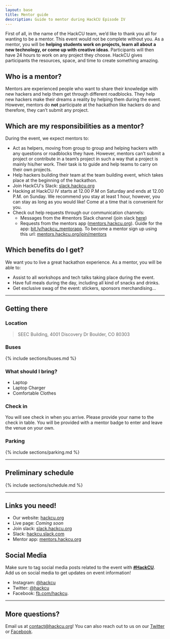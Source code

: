 ```yaml
---
layout: base
title: Mentor guide
description: Guide to mentor during HackCU Episode IV
---
```


First of all, in the name of the HackCU team, we’d like to thank you all for wanting to be a mentor. This event would not be complete without you. As a mentor, you will be **helping students work on projects, learn all about a new technology, or come up with creative ideas**. Participants will then have 24 hours to work on any project they choose. HackCU gives participants the resources, space, and time to create something amazing. 


## Who is a mentor?

Mentors are experienced people who want to share their knowledge with new hackers and help them get through different roadblocks. They help new hackers make their dreams a reality by helping them during the event. However, mentors do **not** participate at the hackathon like hackers do and therefore, they can’t submit any project.



## Which are my responsibilities as a mentor?

During the event, we expect mentors to:

- Act as helpers, moving from group to group and helping hackers with any questions or roadblocks they have. However, mentors can’t submit a project or contribute in a team’s project in such a way that a project is mainly his/her work. Their task is to guide and help teams to carry on their own projects.
- Help hackers building their team at the team building event, which takes place at the beginning of the hackathon.
- Join HackCU's Slack: [slack.hackcu.org](https://slack.hackcu.org)
- Hacking at HackCU IV starts at 12.00 P.M on Saturday and ends at 12.00 P.M. on Sunday. We recommend you stay at least 1 hour, however, you can stay as long as you would like! Come at a time that is convenient for you. 
- Check out help requests through our communication channels:
	- Messages from the #mentors Slack channel (join slack [here](https://slack.hackcu.org))
	- Requests from the mentors app ([mentors.hackcu.org](https://mentors.hackcu.org/join/mentors)). Guide for the app: [bit.ly/hackcu_mentorapp](http://bit.ly/hackcu_mentorapp). To become a mentor sign up using this url: [mentors.hackcu.org/join/mentors](mentors.hackcu.org/join/mentors)

## Which benefits do I get?

We want you to live a great hackathon experience. As a mentor, you will be able to:
- Assist to all workshops and tech talks taking place during the event.
- Have full meals during the day, including all kind of snacks and drinks.
- Get exclusive swag of the event: stickers, sponsors merchandising...

---

## Getting there

### Location

>SEEC Building, 4001 Discovery Dr
>Boulder, CO 80303

### Buses

{% include sections/buses.md %}

### What should I bring?

- Laptop
- Laptop Charger
- Comfortable Clothes

### Check in

You will see check in when you arrive. Please provide your name to the check in table. You will be provided with a mentor badge to enter and leave the venue on your own.

### Parking

{% include sections/parking.md %}

---

## Preliminary schedule


{% include sections/schedule.md %}

---

## Links you need!

- Our website: [hackcu.org](https://hackcu.org)
- Live page: *Coming soon*
- Join slack: [slack.hackcu.org](https://slack.hackcu.org)
- Slack: [hackcu.slack.com](https://hackcu.slack.com)
- Mentor app: [mentors.hackcu.org](https://mentors.hackcu.org)

## Social Media

Make sure to tag social media posts related to the event with **[\#HackCU](https://twitter.com/search?q=%23hackcu)**. Add us on social media to get updates on event information!
- Instagram: [@hackcu](https://www.instagram.com/hackcu/?hl=en)
- Twitter: [@hackcu](https://twitter.com/hackcu) 
- Facebook: [fb.com/hackcu](https://www.facebook.com/HackCU/). 

-----

## More questions?

Email us at [contact@hackcu.org](mailto:contact@hackcu.org)! You can also reach out to us on our [Twitter](https://twitter.com/hackcu) or [Facebook](https://www.facebook.com/HackCU/).

